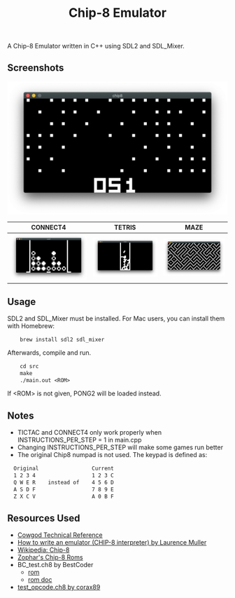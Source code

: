 <div align='center'>
    <h1>Chip-8 Emulator</h1><br>
</div>

A Chip-8 Emulator written in C++ using SDL2 and SDL_Mixer. 

## Screenshots

![](./screenshots/wipeoff.png)

|            CONNECT4             |            TETRIS             |            MAZE             |
| :-----------------------------: | :---------------------------: | :-------------------------: |
| ![](./screenshots/connect4.png) | ![](./screenshots/tetris.png) | ![](./screenshots/maze.png) |



## Usage

SDL2 and SDL_Mixer must be installed. For Mac users, you can install them with Homebrew:
```
    brew install sdl2 sdl_mixer
```

Afterwards, compile and run. 

```
    cd src
    make
    ./main.out <ROM>
```

If \<ROM> is not given, PONG2 will be loaded instead. 

## Notes
 * TICTAC and CONNECT4 only work properly when INSTRUCTIONS_PER_STEP = 1 in main.cpp
 * Changing INSTRUCTIONS_PER_STEP will make some games run better
 * The original Chip8 numpad is not used. The keypad is defined as:
  ```
    Original                 Current
    1 2 3 4                  1 2 3 C
    Q W E R    instead of    4 5 6 D
    A S D F                  7 8 9 E
    Z X C V                  A 0 B F
  ```
 

## Resources Used
* [Cowgod Technical Reference](http://devernay.free.fr/hacks/chip8/C8TECH10.HTM)
*  [How to write an emulator (CHIP-8 interpreter) by Laurence Muller](http://www.multigesture.net/articles/how-to-write-an-emulator-chip-8-interpreter/)
* [Wikipedia: Chip-8](https://en.wikipedia.org/wiki/CHIP-8)
* [Zophar's Chip-8 Roms](https://www.zophar.net/pdroms/chip8.html)
* BC_test.ch8 by BestCoder
  * [rom](https://slack-files.com/T3CH37TNX-F3RF5KT43-0fb93dbd1f)
  * [rom doc](https://slack-files.com/T3CH37TNX-F3RKEUKL4-b05ab4930d)
* [test_opcode.ch8 by corax89](https://github.com/corax89/chip8-test-rom)